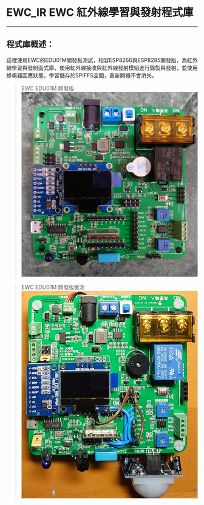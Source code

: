 # EWC_IR EWC 紅外線學習與發射程式庫 #

----------

## 程式庫概述： ##
這裡使用EWC的EDU01M開發板測試，相容ESP8266與ESP8285開發版，為紅外線學習與發射函式庫，使用紅外線接收與紅外線發射模組進行錄製與發射，並使用蜂鳴器回應狀態，學習儲存於SPIFFS空間，重新開機不會消失。

> EWC EDU01M 開發版
![alt text](image/20191203_223247.JPG "EWC EDU01M 開發版")

> EWC EDU01M 開發版實測
![alt text](image/20200102_025422.JPG "EWC EDU01M 開發版實測")

